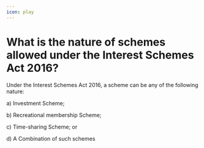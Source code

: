 ```yaml
---
icon: play
---
```


# What is the nature of schemes allowed under the Interest Schemes Act 2016?

Under the Interest Schemes Act 2016, a scheme can be any of the following nature:

a) Investment Scheme;

b) Recreational membership Scheme;

c) Time-sharing Scheme; or

d) A Combination of such schemes
